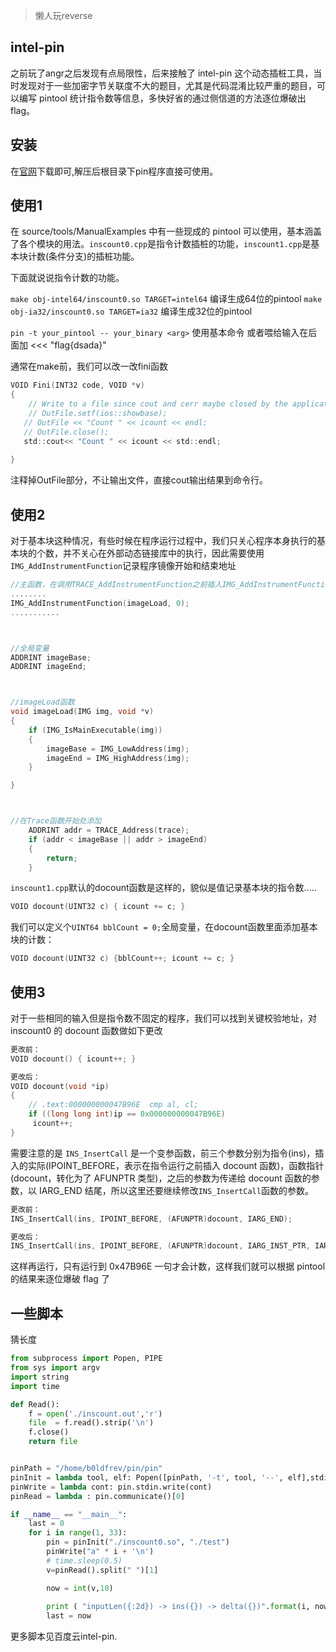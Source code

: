 >懒人玩reverse

## intel-pin

之前玩了angr之后发现有点局限性，后来接触了 intel-pin 这个动态插桩工具，当时发现对于一些加密字节关联度不大的题目，尤其是代码混淆比较严重的题目，可以编写 pintool 统计指令数等信息，多快好省的通过侧信道的方法逐位爆破出 flag。

## 安装

在[官网](https://software.intel.com/en-us/articles/pin-a-binary-instrumentation-tool-downloads)下载即可,解压后根目录下pin程序直接可使用。

## 使用1

在 source/tools/ManualExamples 中有一些现成的 pintool 可以使用，基本涵盖了各个模块的用法。`inscount0.cpp`是指令计数插桩的功能，`inscount1.cpp`是基本块计数(条件分支)的插桩功能。

下面就说说指令计数的功能。

`make obj-intel64/inscount0.so TARGET=intel64` 编译生成64位的pintool
`make obj-ia32/inscount0.so TARGET=ia32` 编译生成32位的pintool

`pin -t your_pintool -- your_binary <arg>` 使用基本命令 或者喂给输入在后面加 <<< "flag{dsada}"

通常在make前，我们可以改一改fini函数

```c
VOID Fini(INT32 code, VOID *v)
{
    // Write to a file since cout and cerr maybe closed by the application
    // OutFile.setf(ios::showbase);
   // OutFile << "Count " << icount << endl;
   // OutFile.close();
   std::cout<< "Count " << icount << std::endl;
 
}

```

注释掉OutFile部分，不让输出文件，直接cout输出结果到命令行。

## 使用2

对于基本块这种情况，有些时候在程序运行过程中，我们只关心程序本身执行的基本块的个数，并不关心在外部动态链接库中的执行，因此需要使用`IMG_AddInstrumentFunction`记录程序镜像开始和结束地址

```c
//主函数，在调用TRACE_AddInstrumentFunction之前插入IMG_AddInstrumentFunction调用
........
IMG_AddInstrumentFunction(imageLoad, 0);
...........



//全局变量
ADDRINT imageBase;
ADDRINT imageEnd;



//imageLoad函数
void imageLoad(IMG img, void *v)
{
	if (IMG_IsMainExecutable(img))
	{
		imageBase = IMG_LowAddress(img);
		imageEnd = IMG_HighAddress(img);
	}

}



//在Trace函数开始处添加
	ADDRINT addr = TRACE_Address(trace);
	if (addr < imageBase || addr > imageEnd)
	{
		return;
	}


```

`inscount1.cpp`默认的docount函数是这样的，貌似是值记录基本块的指令数.....

```c
VOID docount(UINT32 c) { icount += c; }
```

我们可以定义个`UINT64 bblCount = 0;`全局变量，在docount函数里面添加基本块的计数：

```c
VOID docount(UINT32 c) {bblCount++; icount += c; }
```


## 使用3

对于一些相同的输入但是指令数不固定的程序，我们可以找到关键校验地址，对 inscount0 的 docount 函数做如下更改

```c
更改前：
VOID docount() { icount++; }

更改后：
VOID docount(void *ip) 
{
  	// .text:000000000047B96E  cmp al, cl; 
	if ((long long int)ip == 0x000000000047B96E)
	 icount++; 
}

```

需要注意的是 `INS_InsertCall` 是一个变参函数，前三个参数分别为指令(ins)，插入的实际(IPOINT_BEFORE，表示在指令运行之前插入 docount 函数)，函数指针(docount，转化为了 AFUNPTR 类型)，之后的参数为传递给 docount 函数的参数，以 IARG_END 结尾，所以这里还要继续修改`INS_InsertCall`函数的参数。


```c
更改前：
INS_InsertCall(ins, IPOINT_BEFORE, (AFUNPTR)docount, IARG_END);

更改后：
INS_InsertCall(ins, IPOINT_BEFORE, (AFUNPTR)docount, IARG_INST_PTR, IARG_END);

```

这样再运行，只有运行到 0x47B96E 一句才会计数，这样我们就可以根据 pintool 的结果来逐位爆破 flag 了

## 一些脚本

猜长度

```python
from subprocess import Popen, PIPE
from sys import argv
import string
import time

def Read():
	f = open('./inscount.out','r')
	file  = f.read().strip('\n')
	f.close()
	return file


pinPath = "/home/b0ldfrev/pin/pin"
pinInit = lambda tool, elf: Popen([pinPath, '-t', tool, '--', elf],stdin = PIPE, stdout = PIPE)
pinWrite = lambda cont: pin.stdin.write(cont)
pinRead = lambda : pin.communicate()[0]

if __name__ == "__main__":
    last = 0
    for i in range(1, 33):
        pin = pinInit("./inscount0.so", "./test")
        pinWrite("a" * i + '\n')
        # time.sleep(0.5)
        v=pinRead().split(" ")[1]

        now = int(v,10)
        
        print ( "inputLen({:2d}) -> ins({}) -> delta({})".format(i, now, now - last) )
        last = now

```

更多脚本见百度云intel-pin.